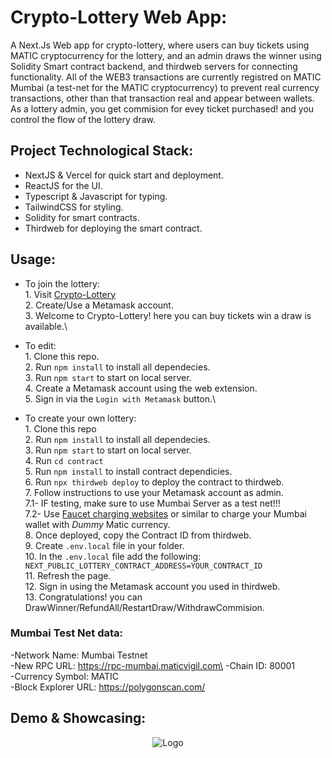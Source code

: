 # Crypto-Lottery Web App:
A Next.Js Web app for crypto-lottery, where users can buy tickets using MATIC cryptocurrency for the lottery, and an admin draws the winner using Solidity Smart contract backend, and thirdweb servers for connecting functionality.
All of the WEB3 transactions are currently registred on MATIC Mumbai (a test-net for the MATIC cryptocurrency) to prevent real currency transactions, other than that transaction real and appear between wallets.
As a lottery admin, you get commision for evey ticket purchased! and you control the flow of the lottery draw.

## Project Technological Stack:
* NextJS & Vercel for quick start and deployment.
* ReactJS for the UI.
* Typescript & Javascript for typing.
* TailwindCSS for styling.
* Solidity for smart contracts.
* Thirdweb for deploying the smart contract.

## Usage:
* To join the lottery:\
      1. Visit [Crypto-Lottery](https://crypto-lottery-phi.vercel.app/)\
      2. Create/Use a Metamask account.\
      3. Welcome to Crypto-Lottery! here you can buy tickets win a draw is available.\

* To edit:\
      1. Clone this repo.\
      2. Run `npm install` to install all dependecies.\
      3. Run `npm start` to start on local server.\
      4. Create a Metamask account using the web extension.\
      5. Sign in via the `Login with Metamask` button.\
      
* To create your own lottery:\
      1. Clone this repo\
      2. Run `npm install` to install all dependecies.\
      3. Run `npm start` to start on local server.\
      4. Run `cd contract`\
      5. Run `npm install`  to install contract dependicies.\
      6. Run `npx thirdweb deploy` to deploy the contract to thirdweb.\
      7. Follow instructions to use your Metamask account as admin.\
            7.1- IF testing, make sure to use Mumbai Server as a test net!!!\
            7.2- Use [Faucet charging websites](https://faucet.polygon.technology/) or similar to charge your Mumbai wallet with *Dummy* Matic currency.\
      8. Once deployed, copy the Contract ID from thirdweb.\
      9. Create `.env.local` file in your folder.\
      10. In the `.env.local` file add the following: `NEXT_PUBLIC_LOTTERY_CONTRACT_ADDRESS=YOUR_CONTRACT_ID`\
      11. Refresh the page.\
      12. Sign in using the Metamask account you used in thirdweb.\
      13. Congratulations! you can DrawWinner/RefundAll/RestartDraw/WithdrawCommision.
 
### Mumbai Test Net data:
-Network Name: Mumbai Testnet\
-New RPC URL: https://rpc-mumbai.maticvigil.com\
-Chain ID: 80001\
-Currency Symbol: MATIC\
-Block Explorer URL: https://polygonscan.com/

 
 ## Demo & Showcasing:



<div align="center">
      <img src="https://th.bing.com/th/id/R.cf3f7639754e0dc19bbc1a5f1666e347?rik=Ath%2b%2bmDhk6YVaw&pid=ImgRaw&r=0" alt="Logo">
</div>
